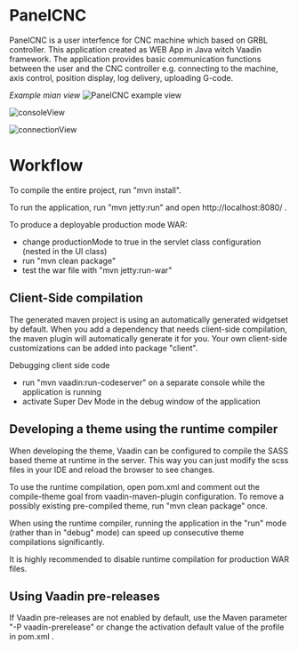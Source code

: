 PanelCNC
==============

PanelCNC is a user interfence for CNC machine which based on GRBL controller. This application created as WEB App in Java witch Vaadin framework. The application provides basic communication functions between the user and the CNC controller e.g. connecting to the machine, axis control, position display, log delivery, uploading G-code.

<i>Example mian view</i>
![PanelCNC example view](https://user-images.githubusercontent.com/27443559/70094141-2c878700-1622-11ea-8d9c-32ea78514a21.PNG)

![consoleView](https://user-images.githubusercontent.com/27443559/70094490-e7178980-1622-11ea-9118-ae425558fbab.PNG)

![connectionView](https://user-images.githubusercontent.com/27443559/70094546-057d8500-1623-11ea-96b5-1ca8193ea422.PNG)

Workflow
========

To compile the entire project, run "mvn install".

To run the application, run "mvn jetty:run" and open http://localhost:8080/ .

To produce a deployable production mode WAR:
- change productionMode to true in the servlet class configuration (nested in the UI class)
- run "mvn clean package"
- test the war file with "mvn jetty:run-war"

Client-Side compilation
-------------------------

The generated maven project is using an automatically generated widgetset by default. 
When you add a dependency that needs client-side compilation, the maven plugin will 
automatically generate it for you. Your own client-side customizations can be added into
package "client".

Debugging client side code
  - run "mvn vaadin:run-codeserver" on a separate console while the application is running
  - activate Super Dev Mode in the debug window of the application

Developing a theme using the runtime compiler
-------------------------

When developing the theme, Vaadin can be configured to compile the SASS based
theme at runtime in the server. This way you can just modify the scss files in
your IDE and reload the browser to see changes.

To use the runtime compilation, open pom.xml and comment out the compile-theme 
goal from vaadin-maven-plugin configuration. To remove a possibly existing 
pre-compiled theme, run "mvn clean package" once.

When using the runtime compiler, running the application in the "run" mode 
(rather than in "debug" mode) can speed up consecutive theme compilations
significantly.

It is highly recommended to disable runtime compilation for production WAR files.

Using Vaadin pre-releases
-------------------------

If Vaadin pre-releases are not enabled by default, use the Maven parameter
"-P vaadin-prerelease" or change the activation default value of the profile in pom.xml .
